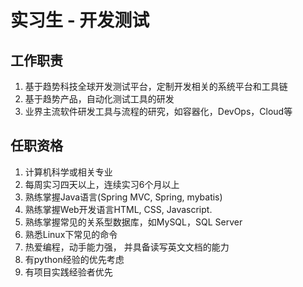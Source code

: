 # 实习生 - 开发测试


## 工作职责

1. 基于趋势科技全球开发测试平台，定制开发相关的系统平台和工具链
2. 基于趋势产品，自动化测试工具的研发
3. 业界主流软件研发工具与流程的研究，如容器化，DevOps，Cloud等


## 任职资格

1. 计算机科学或相关专业
2. 每周实习四天以上，连续实习6个月以上
3. 熟练掌握Java语言(Spring MVC, Spring, mybatis)
4. 熟练掌握Web开发语言HTML, CSS, Javascript.
5. 熟练掌握常见的关系型数据库，如MySQL，SQL Server
6. 熟悉Linux下常见的命令
7. 热爱编程，动手能力强， 并具备读写英文文档的能力
8. 有python经验的优先考虑
9. 有项目实践经验者优先